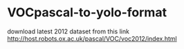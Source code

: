 # VOCpascal-to-yolo-format

download latest 2012 dataset from this link
http://host.robots.ox.ac.uk/pascal/VOC/voc2012/index.html
